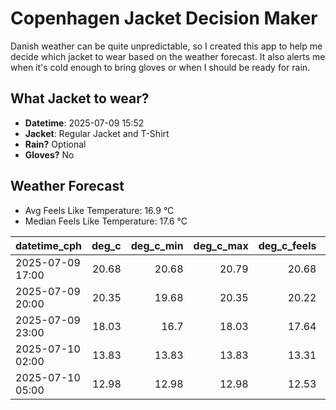 
# Copenhagen Jacket Decision Maker

Danish weather can be quite unpredictable, so I created this app to help me decide which jacket to wear based on the weather forecast. 
It also alerts me when it's cold enough to bring gloves or when I should be ready for rain.

## What Jacket to wear?

- **Datetime**: 2025-07-09 15:52
- **Jacket**: Regular Jacket and T-Shirt
- **Rain?** Optional
- **Gloves?** No

## Weather Forecast
- Avg Feels Like Temperature: 16.9 °C
- Median Feels Like Temperature: 17.6 °C

| datetime_cph     |   deg_c |   deg_c_min |   deg_c_max |   deg_c_feels | weather   | wind   | rain   |
|:-----------------|--------:|------------:|------------:|--------------:|:----------|:-------|:-------|
| 2025-07-09 17:00 |   20.68 |       20.68 |       20.79 |         20.68 | Rain      | Low    | Low    |
| 2025-07-09 20:00 |   20.35 |       19.68 |       20.35 |         20.22 | Clouds    | Low    | None   |
| 2025-07-09 23:00 |   18.03 |       16.7  |       18.03 |         17.64 | Clouds    | Low    | None   |
| 2025-07-10 02:00 |   13.83 |       13.83 |       13.83 |         13.31 | Clouds    | Low    | None   |
| 2025-07-10 05:00 |   12.98 |       12.98 |       12.98 |         12.53 | Clouds    | Low    | None   |
        